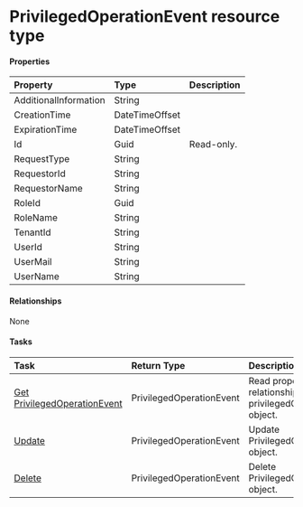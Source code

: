 # PrivilegedOperationEvent resource type



#### Properties
| Property	   | Type	|Description|
|:---------------|:--------|:----------|
|AdditionalInformation|String||
|CreationTime|DateTimeOffset||
|ExpirationTime|DateTimeOffset||
|Id|Guid| Read-only.|
|RequestType|String||
|RequestorId|String||
|RequestorName|String||
|RoleId|Guid||
|RoleName|String||
|TenantId|String||
|UserId|String||
|UserMail|String||
|UserName|String||

#### Relationships
None


#### Tasks

| Task		   | Return Type	|Description|
|:---------------|:--------|:----------|
|[Get PrivilegedOperationEvent](../api/privilegedoperationevent_get.md) | PrivilegedOperationEvent |Read properties and relationships of privilegedOperationEvent object.|
|[Update](../api/privilegedoperationevent_update.md) | PrivilegedOperationEvent	|Update PrivilegedOperationEvent object. |
|[Delete](../api/privilegedoperationevent_delete.md) | PrivilegedOperationEvent	|Delete PrivilegedOperationEvent object. |
